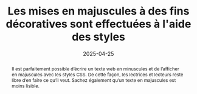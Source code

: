 ---
title: "Les mises en majuscules à des fins décoratives sont effectuées à l'aide des styles"
abstract: Il est parfaitement possible d’écrire un texte web en minuscules et de l’afficher en majuscules avec les styles CSS. De cette façon, les lectrices et lecteurs reste libre d’en faire ce qu’il veut. Sachez également qu’un texte en majuscules est moins lisible.
categories: 
    - "mise en forme"
agrege: O4187-E066
opquast: '4 187'
indiceebook: '66'
description: "Règle n° 066"
before: "065"
weight: "066"
after: "067"
actif: '1'
layout: rules
date: 2025-04-25
tags: 
    - "accessibilité"
    - "Lisibilité"
objectif: 
    - "Permettre un copier-coller des contenus indépendamment de la mise en forme entièrement en majuscules."
    - "Faciliter l'adaptation de la mise en forme pour les utilisateurs ayant des difficultés de lecture des textes entièrement en majuscules."
Meo: 
    - "Saisir les contenus HTML en respectant l'usage typographique pour les majuscules (début de phrase, noms propres, etc.)."
    - "Utiliser la propriété CSS text-transform avec la valeur uppercase pour gérer les mises en majuscules décoratives."
Controle: 
    - "Copier les textes en majuscule et les coller dans un traitement de texte, les majuscules décoratives devraient apparaître en minuscule."
    - "Vérifier que l'usage des majuscules respecte le cadre des conventions typographiques de la langue utilisée. Par exemple&nbsp;: les sigles ou noms d'autrices ou l'auteurs dans une bibliographie peuvent être en majuscules."
epubcheck: 
ace: 
humancheck: true
ReadiumGoToolkit: 
Source: 
    - "Opquast"
Referentiel: 
    - "[Web Content Accessibility Guidelines (WCAG)](https://www.w3.org/WAI/standards-guidelines/wcag/)"
steps: 
    - "Projet éditorial"
    - "Production numérique"
---